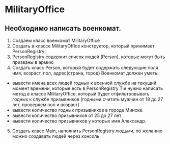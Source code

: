# MilitaryOffice

## Необходимо написать военкомат.

1. Создаем класс военкомат MilitaryOffice
2. Создать в классе MilitaryOffice конструктор, который принимает PersonRegistry
3. PersonRegistry содержит список людей (Person), которые могут быть призваны в армию
4. Создать класс Person, который будет содержать следующие поля имя, возраст, пол, адрес(страна, город) Военкомат должен уметь:
* вывести имена всех людей годных к военной службе на текущий момент времени, которые есть в PersonRegistry T.е нужно написать метод в классе MilitaryOffice, который будет отфильтровывать годных к службе призывников (годными считать мужчин от 18 до 27 лет, проверяем пол и возраст) 
* вывести количество годных призывников в городе Минске. 
* вывести количество призывников от 25 до 27 лет 
* вывести количество призывников у которых имя Александр.
5. Создать класс Main, наполнить PersonRegistry людьми, по желанию можно создавать людей через консоль